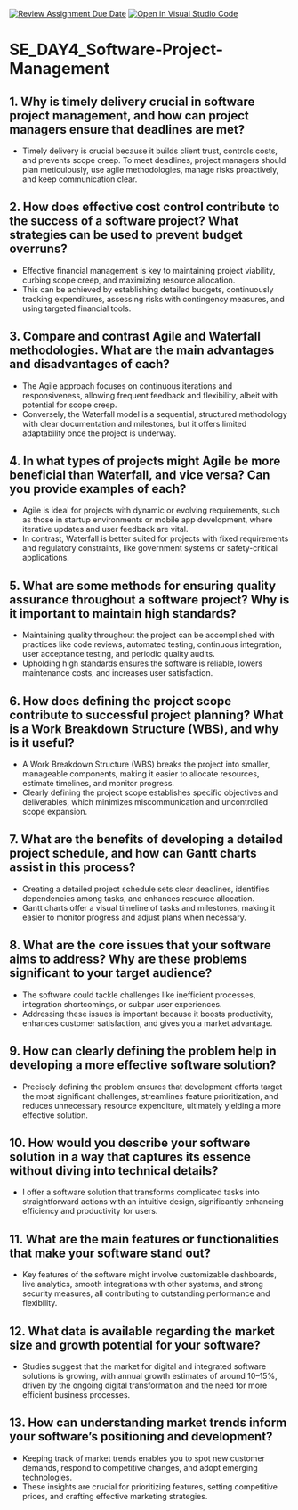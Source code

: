 [![Review Assignment Due Date](https://classroom.github.com/assets/deadline-readme-button-22041afd0340ce965d47ae6ef1cefeee28c7c493a6346c4f15d667ab976d596c.svg)](https://classroom.github.com/a/9pw6JKcu)
[![Open in Visual Studio Code](https://classroom.github.com/assets/open-in-vscode-2e0aaae1b6195c2367325f4f02e2d04e9abb55f0b24a779b69b11b9e10269abc.svg)](https://classroom.github.com/online_ide?assignment_repo_id=18411779&assignment_repo_type=AssignmentRepo)
# SE_DAY4_Software-Project-Management
## 1. Why is timely delivery crucial in software project management, and how can project managers ensure that deadlines are met?

* Timely delivery is crucial because it builds client trust, controls costs, and prevents scope creep.
To meet deadlines, project managers should plan meticulously, use agile methodologies, manage risks proactively, and keep communication clear.

## 2. How does effective cost control contribute to the success of a software project? What strategies can be used to prevent budget overruns?

* Effective financial management is key to maintaining project viability, curbing scope creep, and maximizing resource allocation.
* This can be achieved by establishing detailed budgets, continuously tracking expenditures, assessing risks with contingency measures, and using targeted financial tools.

## 3. Compare and contrast Agile and Waterfall methodologies. What are the main advantages and disadvantages of each?

* The Agile approach focuses on continuous iterations and responsiveness, allowing frequent feedback and flexibility, albeit with potential for scope creep.
* Conversely, the Waterfall model is a sequential, structured methodology with clear documentation and milestones, but it offers limited adaptability once the project is underway.

## 4. In what types of projects might Agile be more beneficial than Waterfall, and vice versa? Can you provide examples of each?

* Agile is ideal for projects with dynamic or evolving requirements, such as those in startup environments or mobile app development, where iterative updates and user feedback are vital.
* In contrast, Waterfall is better suited for projects with fixed requirements and regulatory constraints, like government systems or safety-critical applications.


## 5. What are some methods for ensuring quality assurance throughout a software project? Why is it important to maintain high standards?

* Maintaining quality throughout the project can be accomplished with practices like code reviews, automated testing, continuous integration, user acceptance testing, and periodic quality audits.
* Upholding high standards ensures the software is reliable, lowers maintenance costs, and increases user satisfaction.

## 6. How does defining the project scope contribute to successful project planning? What is a Work Breakdown Structure (WBS), and why is it useful?

* A Work Breakdown Structure (WBS) breaks the project into smaller, manageable components, making it easier to allocate resources, estimate timelines, and monitor progress.
* Clearly defining the project scope establishes specific objectives and deliverables, which minimizes miscommunication and uncontrolled scope expansion.

## 7. What are the benefits of developing a detailed project schedule, and how can Gantt charts assist in this process?

* Creating a detailed project schedule sets clear deadlines, identifies dependencies among tasks, and enhances resource allocation.
* Gantt charts offer a visual timeline of tasks and milestones, making it easier to monitor progress and adjust plans when necessary.

## 8. What are the core issues that your software aims to address? Why are these problems significant to your target audience?

* The software could tackle challenges like inefficient processes, integration shortcomings, or subpar user experiences.
* Addressing these issues is important because it boosts productivity, enhances customer satisfaction, and gives you a market advantage.

## 9. How can clearly defining the problem help in developing a more effective software solution?

* Precisely defining the problem ensures that development efforts target the most significant challenges, streamlines feature prioritization, and reduces unnecessary resource expenditure, ultimately yielding a more effective solution.

## 10. How would you describe your software solution in a way that captures its essence without diving into technical details?

* I offer a software solution that transforms complicated tasks into straightforward actions with an intuitive design, significantly enhancing efficiency and productivity for users.

## 11. What are the main features or functionalities that make your software stand out?

* Key features of the software might involve customizable dashboards, live analytics, smooth integrations with other systems, and strong security measures, all contributing to outstanding performance and flexibility.

## 12. What data is available regarding the market size and growth potential for your software?

* Studies suggest that the market for digital and integrated software solutions is growing, with annual growth estimates of around 10–15%, driven by the ongoing digital transformation and the need for more efficient business processes.

## 13. How can understanding market trends inform your software’s positioning and development?

* Keeping track of market trends enables you to spot new customer demands, respond to competitive changes, and adopt emerging technologies.
* These insights are crucial for prioritizing features, setting competitive prices, and crafting effective marketing strategies.
